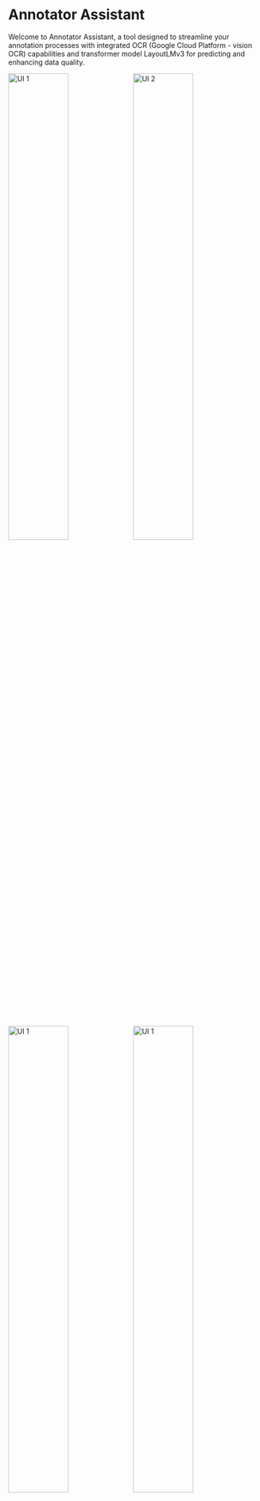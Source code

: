 # Annotator Assistant

Welcome to Annotator Assistant, a tool designed to streamline your annotation processes with integrated OCR (Google Cloud Platform - vision OCR) capabilities and transformer model LayoutLMv3 for predicting and enhancing data quality.

<img src="static/homepage.jpg" alt="UI 1" width="49%"/> <img src="static/setup.jpg" alt="UI 2" width="49%"/>
<img src="static/UI1.jpg" alt="UI 1" width="49%"/> <img src="static/UI2.jpg" alt="UI 1" width="49%"/>

<br>

## 🔥 Features of this application
- converting PDF files to Images (JPEG) in 100dpi, 200dpi and 300dpi
- Perform OCR on Images (using GCP)
- Annotate and label each word or section by defining bounding boxes
- Using AI (model: LayoutLMv3) to annotate documents
- Using AI to double check the annotations

<br>

## Table of Contents
- [Installation](#installation)
  - [Clone the Repository](#clone-the-repository)
  - [Set Up Python Environment](#set-up-python-environment)
  - [Install Dependencies](#install-dependencies)
  - [Configure OCR](#configure-ocr)
  - [Launch Application](#launch-application)
- [Features](#features)
  - [PDF to Image Conversion](#pdf-to-image-conversion)
  - [Image Annotation](#image-annotation)
  - [Reviewing Tool](#reviewing-tool)
- [Labels Cheatsheet](#labels-cheatsheet)
- [License](#license)
- [Contributing](#contributing)

## Installation

Follow these steps to get the app running on your local machine:

### Clone the Repository
Start by cloning the repository to your local machine. Open your terminal and run the following command:

```bash
git clone https://github.com/alitavanaali/annotator_assistant.git
```

### Set Up Python Environment (Optional)
Navigate to the directory where you cloned the repository and set up a virtual environment. This is an optional but recommended step to manage dependencies effectively.

```bash
cd annotator_assistant
```
```bash
python3 -m venv venv
```
```bash
source venv/bin/activate
```

### Install Dependencies
Install all the required packages using the following pip command:

```bash
pip install -r requirements.txt
```

### Configure OCR
For using Optical Character Recognition (OCR), place your Google Cloud Platform (GCP) json file certificate in the following directory:

```bash
certificates/GCP_APIKEY.json
```

### Launch Application
Finally, start the application by running:

```bash
python app.py
```

and open in browser: 
```bash
http://127.0.0.1:5000/
```

![application home page](static/homepage.jpg)

<br><br>
---
<br><br>

## Features

### PDF to Image Conversion

In this tool, you can convert PDF files into images. To do this, copy the PDF files you want to convert into the folder:
```bash
uploads/pdf
```

Then, click on "PDF2IMG" on the homepage. On the next page, you will see a list of available PDF files in the uploads/pdf folder. Select the DPI you want among 100, 200, and 300, and push the convert button on the top right. Images will be stored in the uploads/images folder.

![pdf2img](static/pdf2img.jpg)

<br><br>
---
<br><br>

#### Image Annotation
The Image Annotator tool allows you to annotate images effectively. Here's how to use it:

#### Uploading Images
To start annotating, upload the images you want to work on into the following directory:
```plaintext
uploads/images
```
<br>

![pdf2img](static/setup.jpg)

After placing the images in their designated folder, click on the Annotating Tool to open a setup page. A popup box will appear where you need to configure the following settings to enable automated or manual annotation:

* Model Address from Hugging Face (Optional): This is optional. If you have access to a pretrained model and want to use it for automated labeling, enter the model’s address, such as microsoft/layoutlmv3-base. If no model address is provided, you will need to annotate documents manually.
    ```plaintext
    your_huggingface/finetuned_layoutlmv3
    ```
* Hugging Face Token: This token is necessary for connecting to private models on Hugging Face. Ensure you have the correct permissions and the token ready.
Labels for Your Project:
    - Manual Entry: Enter each label individually. After typing a label name, press Enter to add it to the label container.
       
    - Bulk Entry: For projects with a large number of labels, such as the Passive Invoice project with over 50 labels, manually entering each label can be time-consuming. Instead, you can input them as a Python dictionary in the text box. The application will parse this input and convert it into the necessary labels for your project.
    for example in 'Pharma Label' project if we enter this dictionary

    ```plaintext
    {0: 'box_id', 1: 'client_id', 2: 'client_name', 3: 'client_address', 4: 'giro', 5: 'date', 6: 'time', 7: 'others', 8: 'picking', 9: 'client_city', 10: 'client_cap', 11: 'client_prov', 12: 'sender_name'}
    ```
    all the labels will import correctly. at the end of this readme file you can see the list of these dictionaries for each project to facilitate inserting of them in your project.

#### Navigating Images
Once uploaded, you can view your images in the left panel of the Image Annotator page. Navigate between images by clicking on them.

#### Tool Features and Shortcuts
The annotator is equipped with several features to enhance your annotation experience, accessible through keyboard shortcuts:

| Shortcut | Description |
|----------|-------------|
| `+` | Increase the view size of the image. |
| `-` | Decrease the view size of the image. |
| `h` | Toggle the visibility of rectangles around words. |
| `l` | Toggle the display of label names on the rectangles. |
| `m` | Hide or display the right panel. |
| `Arrow Left/Right` | Move between images in the directory. |
| `Cmd + S` | Save the current annotations. The annotated data is saved as a CSV file in `uploads/reviewed`. |
| `Cmd + O` | Perform Optical Character Recognition (OCR) on the current image to detect text automatically. |
| `Cmd + P` | Automatically predict labels for the image elements. |
|----------|-------------|

<br><br>
---
<br><br>

### Reviewing Tool

The Reviewing Tool in our application offers a robust method to ensure the quality of data annotations. There are two primary ways to review the annotations:

<br><br>

As previously described, the Annotating Tool allows users to manually annotate documents and verify annotations by visual inspection. Each label displayed on top of a rectangle has its own color, aiding in quickly identifying discrepancies or errors. This method, while straightforward, relies heavily on the annotator’s ability to catch mistakes, making it less foolproof.
<br>
### AI-Driven Review
The third component of our app, the Reviewing Tool, introduces an AI-powered approach to verify annotations. This tool utilizes a pretrained AI model to predict labels for annotated documents, allowing users to compare the manually annotated labels against those predicted by the model. This process simulates having two independent reviews for each document, enhancing accuracy and consistency in the annotations.
<br>
Requirements for Using the Reviewing Tool:

* Database of Annotated Documents: Essential for providing the baseline against which the AI model will compare new annotations.
* Pretrained Model: Used to generate label predictions that will be compared to your annotations.


#### Important Note:

The Reviewing Tool is specifically designed for use with documents that have already been annotated. If your data has not yet been annotated, it is recommended to use the Annotating Tool first. Once your documents are annotated, you can then employ the Reviewing Tool to re-evaluate the annotations, ensuring maximum accuracy and reliability in your dataset.
<br>
By integrating this AI-driven reviewing process, we aim to significantly reduce the error rate commonly associated with manual verification, making it a vital part of maintaining high standards in data annotation.


<br><br>
---
<br><br>

